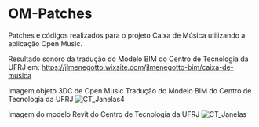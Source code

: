 # OM-Patches
Patches e códigos realizados para o projeto Caixa de Música utilizando a aplicação Open Music.

Resultado sonoro da tradução do Modelo BIM do Centro de Tecnologia da UFRJ em:
https://jlmenegotto.wixsite.com/jlmenegotto-bim/caixa-de-musica

Imagem objeto 3DC de Open Music Tradução do Modelo BIM do Centro de Tecnologia da UFRJ
![CT_Janelas4](https://user-images.githubusercontent.com/9437020/182448972-7dee9e75-89a2-4aae-80e4-6056a1f36acb.PNG)

Imagem do modelo Revit do Centro de Tecnologia da UFRJ
![CT_Janelas](https://user-images.githubusercontent.com/9437020/182449288-05a217ff-49ec-4a0e-9b6f-f93e0e33a4e1.PNG)


